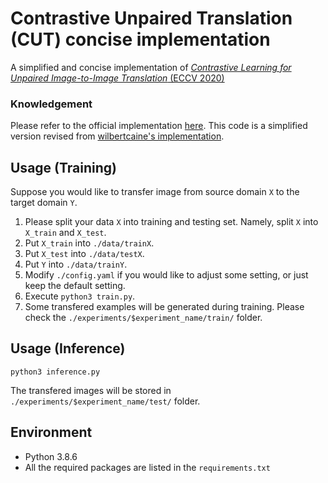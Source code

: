 # Contrastive Unpaired Translation (CUT) concise implementation
A simplified and concise implementation of [*Contrastive Learning for Unpaired
Image-to-Image Translation* (ECCV 2020)](https://link.springer.com/chapter/10.1007/978-3-030-58545-7_19)

### Knowledgement
Please refer to the official implementation [here](https://github.com/taesungp/contrastive-unpaired-translation). This code is a simplified version revised from [wilbertcaine's implementation](https://github.com/wilbertcaine/CUT).

## Usage (Training)
Suppose you would like to transfer image from source domain `X` to the target domain `Y`.
1. Please split your data `X` into training and testing set. Namely, split `X` into `X_train` and `X_test`.
2. Put `X_train` into `./data/trainX`. 
3. Put `X_test` into `./data/testX`. 
4. Put `Y` into `./data/trainY`.
5. Modify `./config.yaml` if you would like to adjust some setting, or just keep the default setting.
6. Execute `python3 train.py`.
7. Some transfered examples will be generated during training. Please check the `./experiments/$experiment_name/train/` folder.

## Usage (Inference)
```
python3 inference.py
```
The transfered images will be stored in `./experiments/$experiment_name/test/` folder.

## Environment
- Python 3.8.6
- All the required packages are listed in the `requirements.txt`